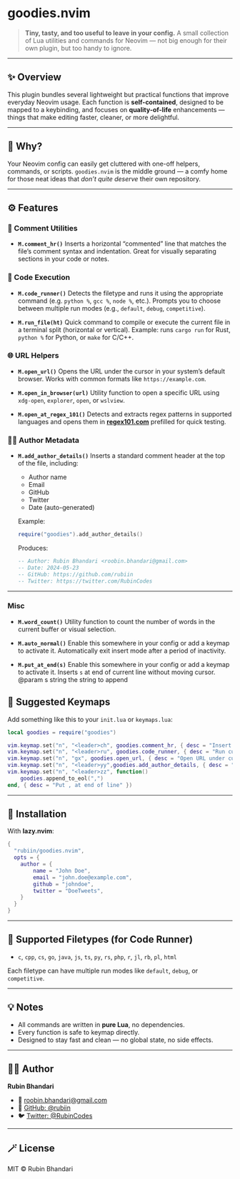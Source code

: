 <!-- LTeX: enabled=false -->
# goodies.nvim
<!-- LTeX: enabled=true -->
<!-- TODO uncomment shields when available in dotfyle.com
<a href="https://dotfyle.com/plugins/rubiin/goodies.nvim">
<img alt="badge" src="https://dotfyle.com/plugins/rubiin/goodies.nvim/shield"/></a>
-->



> **Tiny, tasty, and too useful to leave in your config.**
> A small collection of Lua utilities and commands for Neovim — not big enough for their own plugin, but too handy to ignore.

---

## ✨ Overview

This plugin bundles several lightweight but practical functions that improve everyday Neovim usage.
Each function is **self-contained**, designed to be mapped to a keybinding, and focuses on **quality-of-life** enhancements — things that make editing faster, cleaner, or more delightful.

---

## 🧠 Why?

Your Neovim config can easily get cluttered with one-off helpers, commands, or scripts.
`goodies.nvim` is the middle ground — a comfy home for those neat ideas that *don’t quite deserve* their own repository.

---

## ⚙️ Features

### 🧾 Comment Utilities

* **`M.comment_hr()`**
  Inserts a horizontal “commented” line that matches the file’s comment syntax and indentation.
  Great for visually separating sections in your code or notes.

### 🚀 Code Execution

* **`M.code_runner()`**
  Detects the filetype and runs it using the appropriate command (e.g. `python %`, `gcc %`, `node %`, etc.).
  Prompts you to choose between multiple run modes (e.g., `default`, `debug`, `competitive`).

* **`M.run_file(ht)`**
  Quick command to compile or execute the current file in a terminal split (horizontal or vertical).
  Example: runs `cargo run` for Rust, `python %` for Python, or `make` for C/C++.

### 🌐 URL Helpers

* **`M.open_url()`**
  Opens the URL under the cursor in your system’s default browser.
  Works with common formats like `https://example.com`.

* **`M.open_in_browser(url)`**
  Utility function to open a specific URL using `xdg-open`, `explorer`, `open`, or `wslview`.

* **`M.open_at_regex_101()`**
  Detects and extracts regex patterns in supported languages and opens them in **[regex101.com](https://regex101.com/)** prefilled for quick testing.

### 🧑‍💻 Author Metadata

* **`M.add_author_details()`**
  Inserts a standard comment header at the top of the file, including:

  * Author name
  * Email
  * GitHub
  * Twitter
  * Date (auto-generated)

  Example:

  ```lua
  require("goodies").add_author_details()
  ```

  Produces:

  ```lua
  -- Author: Rubin Bhandari <roobin.bhandari@gmail.com>
  -- Date: 2024-05-23
  -- GitHub: https://github.com/rubiin
  -- Twitter: https://twitter.com/RubinCodes
  ```

---

### Misc
* **`M.word_count()`**
Utility function to count the number of words in the current buffer or visual selection.

* **`M.auto_normal()`**
  Enable this somewhere in your config or add a keymap to activate it.
  Automatically exit insert mode after a period of inactivity.

* **`M.put_at_end(s)`**
  Enable this somewhere in your config or add a keymap to activate it.
  Inserts `s` at end of current line without moving cursor.
  @param s string the string to append

## 🔑 Suggested Keymaps

Add something like this to your `init.lua` or `keymaps.lua`:

```lua
local goodies = require("goodies")

vim.keymap.set("n", "<leader>ch", goodies.comment_hr, { desc = "Insert comment HR" })
vim.keymap.set("n", "<leader>ru", goodies.code_runner, { desc = "Run current file" })
vim.keymap.set("n", "gx", goodies.open_url, { desc = "Open URL under cursor" })
vim.keymap.set("n", "<leader>yy",goodies.add_author_details, { desc = "Add author details" })
vim.keymap.set("n", "<leader>zz", function()
    goodies.append_to_eol(",")
end, { desc = "Put , at end of line" })
```

---

## 🧩 Installation

With **lazy.nvim**:

```lua
{
  "rubiin/goodies.nvim",
  opts = {
	author = {
		name = "John Doe",
		email = "john.doe@example.com",
		github = "johndoe",
		twitter = "DoeTweets",
	}
  }
}
```


---

## 🧃 Supported Filetypes (for Code Runner)

* `c`, `cpp`, `cs`, `go`, `java`, `js`, `ts`, `py`, `rs`, `php`, `r`, `jl`, `rb`, `pl`, `html`

Each filetype can have multiple run modes like `default`, `debug`, or `competitive`.

---

## 💡 Notes

* All commands are written in **pure Lua**, no dependencies.
* Every function is safe to keymap directly.
* Designed to stay fast and clean — no global state, no side effects.

---

## 🧑‍💻 Author

**Rubin Bhandari**

* 💌 [roobin.bhandari@gmail.com](mailto:roobin.bhandari@gmail.com)
* 🐙 [GitHub: @rubiin](https://github.com/rubiin)
* 🐦 [Twitter: @RubinCodes](https://twitter.com/RubinCodes)

---

## 🪄 License

MIT © Rubin Bhandari
